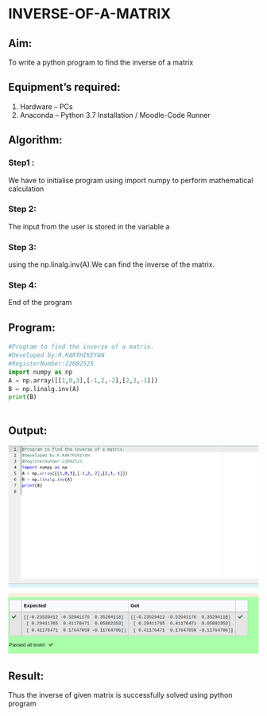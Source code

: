 # INVERSE-OF-A-MATRIX
## Aim:
To write a python program to find the inverse of a matrix
## Equipment’s required:
1. 	Hardware – PCs
2. 	Anaconda – Python 3.7 Installation / Moodle-Code Runner
## Algorithm:
### Step1 : 
We have to initialise program using import numpy to perform mathematical calculation 
### Step 2: 
The input from the user is stored in the variable a
### Step 3: 
using the np.linalg.inv(A).We can find the inverse of the matrix.
### Step 4:
End of the program 

## Program:
```PYTHON
#Program to find the inverse of a matrix.
#Developed by:R.KARTHIKEYAN
#RegisterNumber:22002525
import numpy as np
A = np.array([[1,0,3],[-1,2,-2],[2,3,-1]])
B = np.linalg.inv(A)
print(B)



```
## Output:
![](INVERSE.png)
## Result:
Thus the inverse of given matrix is successfully solved using python program

